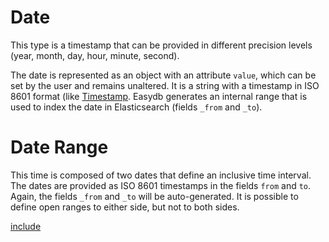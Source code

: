 # <a name="date"></a> Date

This type is a timestamp that can be provided in different precision levels (year, month, day, hour, minute, second).

The date is represented as an object with an attribute `value`, which can be set by the user and remains unaltered.
It is a string with a timestamp in ISO 8601 format (like [Timestamp](/technical/types/timestamp/timestamp.html).
Easydb generates an internal range that is used to index the date in Elasticsearch (fields `_from` and `_to`).

# <a name="daterange"></a> Date Range

This time is composed of two dates that define an inclusive time interval. The dates are provided as ISO 8601
timestamps in the fields `from` and `to`. Again, the fields `_from` and `_to` will be auto-generated. It is possible
to define open ranges to either side, but not to both sides.


[include](./example.json)


